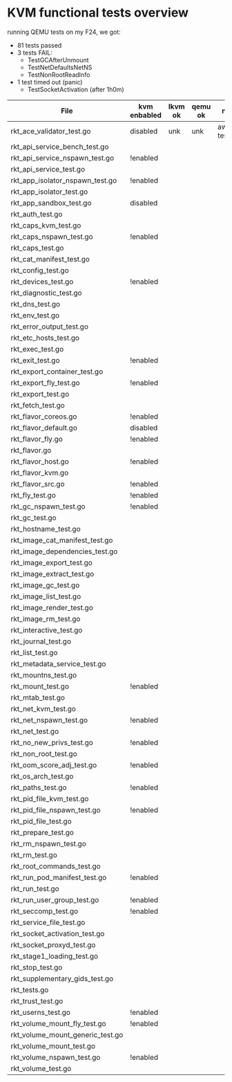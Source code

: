 # KVM functional tests overview

running QEMU tests on my F24, we got:
 - 81 tests passed
 - 3 tests FAIL:
    - TestGCAfterUnmount
    - TestNetDefaultsNetNS
    - TestNonRootReadInfo
 - 1 test timed out (panic)
    - TestSocketActivation (after 1h0m)

| File | kvm enbabled | lkvm ok | qemu ok | notes |
| ---- | ------------ | ------- | ------- | ----- |
| rkt_ace_validator_test.go | disabled | unk | unk  | awaiting test |
| rkt_api_service_bench_test.go | | | | |
| rkt_api_service_nspawn_test.go | !enabled | | | |
| rkt_api_service_test.go | | | | |
| rkt_app_isolator_nspawn_test.go | !enabled | | | |
| rkt_app_isolator_test.go | | | | |
| rkt_app_sandbox_test.go | disabled | | | |
| rkt_auth_test.go | | | | |
| rkt_caps_kvm_test.go | | | | |
| rkt_caps_nspawn_test.go | !enabled | | | |
| rkt_caps_test.go | | | | |
| rkt_cat_manifest_test.go | | | | |
| rkt_config_test.go | | | | |
| rkt_devices_test.go | !enabled | | | |
| rkt_diagnostic_test.go | | | | |
| rkt_dns_test.go | | | | |
| rkt_env_test.go | | | | |
| rkt_error_output_test.go | | | | |
| rkt_etc_hosts_test.go | | | | |
| rkt_exec_test.go | | | | |
| rkt_exit_test.go | !enabled | | | |
| rkt_export_container_test.go | | | | |
| rkt_export_fly_test.go | !enabled | | | |
| rkt_export_test.go | | | | |
| rkt_fetch_test.go | | | | |
| rkt_flavor_coreos.go | !enabled | | | |
| rkt_flavor_default.go | disabled | | | |
| rkt_flavor_fly.go | !enabled | | | |
| rkt_flavor.go | | | | |
| rkt_flavor_host.go | !enabled | | | |
| rkt_flavor_kvm.go | | | | |
| rkt_flavor_src.go | !enabled | | | |
| rkt_fly_test.go | !enabled | | | |
| rkt_gc_nspawn_test.go | !enabled | | | |
| rkt_gc_test.go | | | | |
| rkt_hostname_test.go | | | | |
| rkt_image_cat_manifest_test.go | | | | |
| rkt_image_dependencies_test.go | | | | |
| rkt_image_export_test.go | | | | |
| rkt_image_extract_test.go | | | | |
| rkt_image_gc_test.go | | | | |
| rkt_image_list_test.go | | | | |
| rkt_image_render_test.go | | | | |
| rkt_image_rm_test.go | | | | |
| rkt_interactive_test.go | | | | |
| rkt_journal_test.go | | | | |
| rkt_list_test.go | | | | |
| rkt_metadata_service_test.go | | | | |
| rkt_mountns_test.go | | | | |
| rkt_mount_test.go | !enabled | | | |
| rkt_mtab_test.go | | | | |
| rkt_net_kvm_test.go | | | | |
| rkt_net_nspawn_test.go | !enabled | | | |
| rkt_net_test.go | | | | |
| rkt_no_new_privs_test.go | !enabled | | | |
| rkt_non_root_test.go | | | | |
| rkt_oom_score_adj_test.go | !enabled | | | |
| rkt_os_arch_test.go | | | | |
| rkt_paths_test.go | !enabled | | | |
| rkt_pid_file_kvm_test.go | | | | |
| rkt_pid_file_nspawn_test.go | !enabled | | | |
| rkt_pid_file_test.go | | | | |
| rkt_prepare_test.go | | | | |
| rkt_rm_nspawn_test.go | | | | |
| rkt_rm_test.go | | | | |
| rkt_root_commands_test.go | | | | |
| rkt_run_pod_manifest_test.go | !enabled | | | |
| rkt_run_test.go | | | | |
| rkt_run_user_group_test.go | !enabled | | | |
| rkt_seccomp_test.go | !enabled | | | |
| rkt_service_file_test.go | | | | |
| rkt_socket_activation_test.go | | | | |
| rkt_socket_proxyd_test.go | | | | |
| rkt_stage1_loading_test.go | | | | |
| rkt_stop_test.go | | | | |
| rkt_supplementary_gids_test.go | | | | |
| rkt_tests.go | | | | |
| rkt_trust_test.go | | | | |
| rkt_userns_test.go | !enabled | | | |
| rkt_volume_mount_fly_test.go | !enabled | | | |
| rkt_volume_mount_generic_test.go | | | | |
| rkt_volume_mount_test.go | | | | |
| rkt_volume_nspawn_test.go | !enabled | | | |
| rkt_volume_test.go | | | | |
